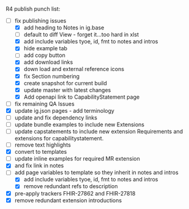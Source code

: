 R4 publish punch list:

- [ ] fix publishing issues
  - [X] add heading to Notes in ig.base
  - [ ] default to diff View - forget it...too hard in xlst
  - [X] add include variables tyoe, id, fmt to notes and intros
  - [X] hide example tab
  - [ ] add copy button
  - [X] add download links
  - [X] down load and external reference icons
  - [X] fix Section  numbering
  - [X] create snapshot for current build
  - [X] update master with latest changes
  - [X] Add openapi link to CapabilityStatement page
- [ ] fix remaining QA Issues
- [X] update ig.json pages - add terminology
- [ ] update and fix dependency links
- [ ] update bundle examples to include new Extensions
- [ ] update capstatements to include new extension Requirements and
extensions for capabilitystatement.
- [ ] remove text highlights
- [X] convert to templates
- [ ] update inline examples for required MR extension
- [X] and fix link in notes
- [ ] add page variables to template so they inherit in notes and intros
   - [X] add include variables tyoe, id, fmt to notes and intros
   - [X] remove redundant refs to description
- [X] pre-apply trackers FHIR-27862 and FHIR-27818
- [X] remove redundant extension introductions
